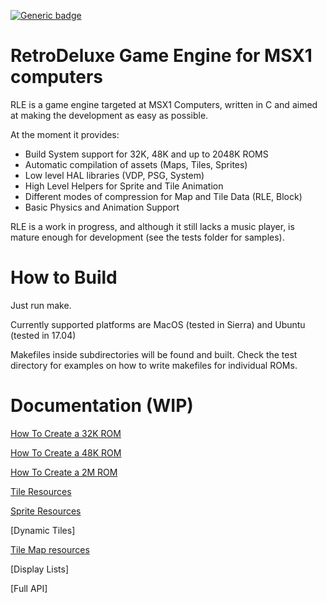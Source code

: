[![Generic badge](https://img.shields.io/badge/build-passing-green.svg)](https://shields.io/)

# RetroDeluxe Game Engine for MSX1 computers

RLE is a game engine targeted at MSX1 Computers, written in C and aimed at
making the development as easy as possible.

At the moment it provides:

* Build System support for 32K, 48K and up to 2048K ROMS
* Automatic compilation of assets (Maps, Tiles, Sprites)
* Low level HAL libraries (VDP, PSG, System)
* High Level Helpers for Sprite and Tile Animation
* Different modes of compression for Map and Tile Data (RLE, Block)
* Basic Physics and Animation Support

RLE is a work in progress, and although it still lacks a music player, is mature
enough for development (see the tests folder for samples).

# How to Build

Just run make.

Currently supported platforms are MacOS (tested in Sierra) and Ubuntu (tested in 17.04)

Makefiles inside subdirectories will be found and built. Check the test directory for examples on how to write makefiles for individual ROMs.


# Documentation (WIP)

[How To Create a 32K ROM](https://github.com/retrodeluxe/rlengine-msx1/blob/master/docs/HOWTO_Create_32K_ROM.md)

[How To Create a 48K ROM](https://github.com/retrodeluxe/rlengine-msx1/blob/master/docs/HOWTO_Create_48K_ROM.md)

[How To Create a 2M ROM](https://github.com/retrodeluxe/rlengine-msx1/blob/master/docs/HOWTO_Create_2M_ROM.md)

[Tile Resources](https://github.com/retrodeluxe/rlengine-msx1/blob/master/docs/HOWTO_Use_Tile_Resources.md)

[Sprite Resources](https://github.com/retrodeluxe/rlengine-msx1/blob/master/docs/HOWTO_Use_Sprite_Resources.md)

[Dynamic Tiles]

[Tile Map resources](https://github.com/retrodeluxe/rlengine-msx1/blob/master/docs/HOWTO_Use_Tile_Map_Resources.md)

[Display Lists]

[Full API]
